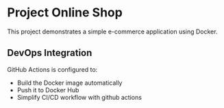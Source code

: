 # Project Online Shop

This project demonstrates a simple e-commerce application using Docker.

## DevOps Integration
GitHub Actions is configured to:
- Build the Docker image automatically
- Push it to Docker Hub
- Simplify CI/CD workflow with github actions
